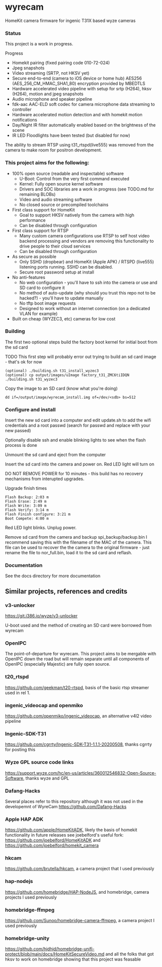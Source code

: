 # wyrecam
HomeKit camera firmware for ingenic T31X based wyze cameras

### Status
This project is a work in progress.

Progress 
* Homekit pairing (fixed pairing code 010-72-024)
* Jpeg snapshots 
* Video streaming (SRTP, not HKSV yet) 
* Secure end-to-end (camera to iOS device or home hub) AES256 (AES_256_CM_HMAC_SHA1_80) encryption provided by MBEDTLS
* Hardware accelerated video pipeline with setup for srtp (H264), hksv (H264), motion and jpeg snapshots 
* Audio microphone and speaker pipeline
* fdk-aac AAC-ELD soft codec for camera microphone data streaming to controller
* Hardware accelerated motion detection and with homekit motion notifications
* Day/Night IR filter automatically enabled based on the brightness of the scene
* IR LED Floodlights have been tested (but disabled for now)


The ability to stream RTSP using t31_rtspd(live555) was removed from the camera to make room for positron development.

### This project aims for the following:
* 100% open source (readable and inspectable) software 
	* U-Boot: Control from the very first command executed
	* Kernel: Fully open source kernel software
	* Drivers and SOC libraries are a work in progress (see TODO.md for remaining BLOBs)
	* Video and audio streaming software
	* No closed source or precompiled toolchains
* First class support for HomeKit
	* Goal to support HKSV natively from the camera with high performance
	* Can be disabled through configuration
* First class support for RTSP
	* Many custom camera configurations use RTSP to self host video backend processing and vendors are removing this functionality to drive people to their cloud services
	* Can be disabled through configuration
* As secure as possible
	* Only SSHD (dropbear) and HomeKit (Apple APK) / RTSPD (live555) listening ports running.  SSHD can be disabled.
	* Secure root password setup at install
* No anti-features
	* No web configuration - you'll have to ssh into the camera or use and SD card to configure it
	* No method of auto-update (why should you trust this repo not to be hacked?) - you'll have to update manually
	* No tftp boot image requests
	* Designed to work without an internet connection (on a dedicated VLAN for example)
* Built on cheap (WYZEC3, etc) cameras for low cost

### Building
The first two optional steps build the factory boot kernel for initial boot from the sd card

TODO This first step will probably error out trying to build an sd card image - that's ok for now
```
(optional) ./building.sh t31_install_wyzec3
(optional) cp output/images/uImage factory_t31_ZMC6tiIDQN
./building.sh t31_wyzec3
```
Copy the image to an SD card (know what you're doing)
```
dd if=/output/image/wyrecam_install.img of=/dev/<sdb> bs=512
```

### Configure and install
Insert the new sd card into a computer and edit update.sh to add the wifi credentials and a root passwd (search for passwd and replace with your new passed)

Optionally disable ssh and enable blinking lights to see when the flash process is done

Unmount the sd card and eject from the computer

Insert the sd card into the camera and power on.  Red LED light will turn on

DO NOT REMOVE POWER for 10 minutes - this build has no recovery mechanisms from interupted upgrades.


Upgrade finish times
```Boot: 0:09 m
Flash Backup: 2:03 m
Flash Erase: 2:49 m
Flash Write: 3:09 m
Flash Verify: 3:14 m
Flash Finish configure: 3:21 m
Boot Compete: 4:00 m
```

Red LED light blinks.  Unplug power.

Remove sd card from the camera and backup spi_backup/backup.bin  I recommend saving this with the filename of the MAC of the camera.  This file can be used to recover the the camera to the original firmware - just rename the file to nor_full.bin, load it to the sd card and reflash.



### Documentation
See the docs directory for more documentation

## Similar projects, references and credits
### v3-unlocker
https://git.i386.io/wyze/v3-unlocker

U-boot used and the method of creating an SD card were borrowed from wyrecam

### OpenIPC
The point-of-departure for wyrecam.  This project aims to be mergable with OpenIPC down the road but will remain separate until all components of OpenIPC (especially Majestic) are fully open source.

### t20_rtspd
https://github.com/geekman/t20-rtspd, basis of the basic rtsp streamer used in rel 1.

### ingenic_videocap and openmiko
https://github.com/openmiko/ingenic_videocap, an alternative v4l2 video pipeline 

### Ingenic-SDK-T31
https://github.com/cgrrty/Ingenic-SDK-T31-1.1.1-20200508, thanks cgrrty for posting this

### Wyze GPL source code links
https://support.wyze.com/hc/en-us/articles/360012546832-Open-Source-Software, thanks wyze and GPL

### Dafang-Hacks
Several places refer to this repository although it was not used in the developemnt of WyreCam
https://github.com/Dafang-Hacks

### Apple HAP ADK
https://github.com/apple/HomeKitADK, likely the basis of homekit functionality in future releases
see joebelford's useful fork: https://github.com/joebelford/HomeKitADK and https://github.com/joebelford/homekit_camera

### hkcam
https://github.com/brutella/hkcam, a camera project that I used previously

### hap-nodejs
https://github.com/homebridge/HAP-NodeJS, and homebridge, camera projects I used previously

### homebridge-ffmpeg
https://github.com/Sunoo/homebridge-camera-ffmpeg, a camera project I used previously

### homebridge-unity
https://github.com/hjdhjd/homebridge-unifi-protect/blob/main/docs/HomeKitSecureVideo.md and all the folks that got hksv to work on homebridge showing that this project was feasable



